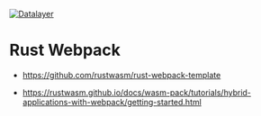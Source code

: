 [![Datalayer](https://assets.datalayer.design/datalayer-25.svg)](https://datalayer.io)

# Rust Webpack

- https://github.com/rustwasm/rust-webpack-template

- https://rustwasm.github.io/docs/wasm-pack/tutorials/hybrid-applications-with-webpack/getting-started.html
